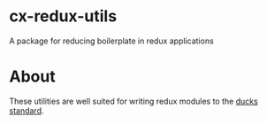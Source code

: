 # cx-redux-utils
A package for reducing boilerplate in redux applications

# About
These utilities are well suited for writing redux modules to the [ducks standard](https://github.com/erikras/ducks-modular-redux).

